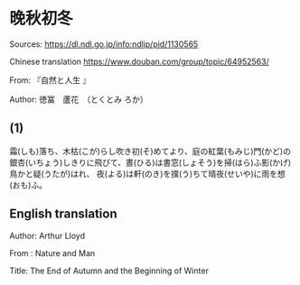 # 晚秋初冬
Sources: https://dl.ndl.go.jp/info:ndljp/pid/1130565

Chinese translation https://www.douban.com/group/topic/64952563/

From: 『自然と人生 』

Author: 徳冨　蘆花　（とくとみ ろか）


## (1)
霜(しも)落ち、木枯(こが)らし吹き初(そ)めてより、庭の紅葉(もみじ)門(かど)の銀杏(いちょう)しきりに飛びて、晝(ひる)は書窓(しょそう)を掃(はら)ふ影(かげ)鳥かと疑(うたが)はれ、
夜(よる)は軒(のき)を撲(う)ちて晴夜(せいや)に雨を想(おも)ふ。
<!--　昼　晝。払う　掃う　はらう。　撲つ、撃つ　うつ -->


## English translation
Author: Arthur Lloyd

From : Nature and Man

Title: The End of Autumn and the Beginning of Winter
